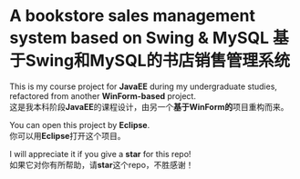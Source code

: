 # A bookstore sales management system based on Swing & MySQL 基于Swing和MySQL的书店销售管理系统

This is my course project for **JavaEE** during my undergraduate studies, refactored from another **WinForm-based** project.  
这是我本科阶段**JavaEE**的课程设计，由另一个**基于WinForm的**项目重构而来。

You can open this project by **Eclipse**.  
你可以用**Eclipse**打开这个项目。

I will appreciate it if you give a **star** for this repo!  
如果它对你有所帮助，请**star**这个repo，不胜感谢！
